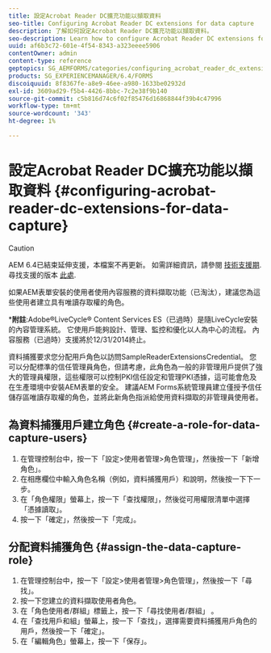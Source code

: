 ```yaml
---
title: 設定Acrobat Reader DC擴充功能以擷取資料
seo-title: Configuring Acrobat Reader DC extensions for data capture
description: 了解如何設定Acrobat Reader DC擴充功能以擷取資料。
seo-description: Learn how to configure Acrobat Reader DC extensions for data capture.
uuid: af6b3c72-601e-4f54-8343-a323eeee5906
contentOwner: admin
content-type: reference
geptopics: SG_AEMFORMS/categories/configuring_acrobat_reader_dc_extensions
products: SG_EXPERIENCEMANAGER/6.4/FORMS
discoiquuid: 8f8367fe-a8e9-46ee-a980-1633be02932d
exl-id: 3609ad29-f5b4-4426-8bbc-7c2e38f9b140
source-git-commit: c5b816d74c6f02f85476d16868844f39b4c47996
workflow-type: tm+mt
source-wordcount: '343'
ht-degree: 1%

---
```


# 設定Acrobat Reader DC擴充功能以擷取資料 {#configuring-acrobat-reader-dc-extensions-for-data-capture}

>[!CAUTION]
>
>AEM 6.4已結束延伸支援，本檔案不再更新。 如需詳細資訊，請參閱 [技術支援期](https://helpx.adobe.com//tw/support/programs/eol-matrix.html). 尋找支援的版本 [此處](https://experienceleague.adobe.com/docs/).

如果AEM表單安裝的使用者使用內容服務的資料擷取功能（已淘汰），建議您為這些使用者建立具有唯讀存取權的角色。

***附註**:Adobe®LiveCycle® Content Services ES（已過時）是隨LiveCycle安裝的內容管理系統。 它使用戶能夠設計、管理、監控和優化以人為中心的流程。 內容服務（已過時）支援將於12/31/2014終止。

資料捕獲要求您分配用戶角色以訪問SampleReaderExtensionsCredential。 您可以分配標準的信任管理員角色，但請考慮，此角色為一般的非管理用戶提供了強大的管理員權限，這些權限可以控制PKI信任設定和管理PKI憑據，這可能會危及在生產環境中安裝AEM表單的安全。 建議AEM Forms系統管理員建立僅授予信任儲存區唯讀存取權的角色，並將此新角色指派給使用資料擷取的非管理員使用者。

## 為資料捕獲用戶建立角色 {#create-a-role-for-data-capture-users}

1. 在管理控制台中，按一下「設定>使用者管理>角色管理」，然後按一下「新增角色」。
1. 在相應欄位中輸入角色名稱（例如，資料捕獲用戶）和說明，然後按一下下一步。
1. 在「角色權限」螢幕上，按一下「查找權限」，然後從可用權限清單中選擇「憑據讀取」。
1. 按一下「確定」，然後按一下「完成」。

## 分配資料捕獲角色 {#assign-the-data-capture-role}

1. 在管理控制台中，按一下「設定>使用者管理>角色管理」，然後按一下「尋找」。
1. 按一下您建立的資料擷取使用者角色。
1. 在「角色使用者/群組」標籤上，按一下「尋找使用者/群組」 。
1. 在「查找用戶和組」螢幕上，按一下「查找」，選擇需要資料捕獲用戶角色的用戶，然後按一下「確定」。
1. 在「編輯角色」螢幕上，按一下「保存」。
